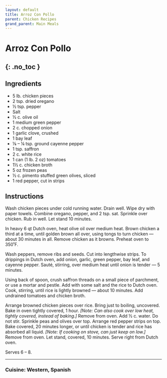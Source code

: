 ```yaml
---
layout: default
title: Arroz Con Pollo
parent: Chicken Recipes
grand_parent: Main Meals
---
```


# Arroz Con Pollo
{: .no_toc }
---

## Ingredients
<ul>
	<li>5 lb. chicken pieces</li>
	<li>2 tsp. dried oregano</li>
	<li>½ tsp. pepper</li>
	<li>Salt</li>
	<li>½ c. olive oil</li>
	<li>1 medium green pepper</li>
	<li>2 c. chopped onion</li>
	<li>1 garlic clove, crushed</li>
	<li>1 bay leaf</li>
	<li>⅛ – ¼ tsp. ground cayenne pepper</li>
	<li>1 tsp. saffron</li>
	<li>2 c. white rice</li>
	<li>1 can (1 lb. 2 oz) tomatoes</li>
	<li>1½ c. chicken broth</li>
	<li>5 oz frozen peas </li>
	<li>½ c. pimento stuffed green olives, sliced</li>
	<li>1 red pepper, cut in strips</li>
</ul>

## Instructions
Wash chicken pieces under cold running water. Drain well. Wipe dry with paper towels. Combine oregano, pepper, and 2 tsp. sat. Sprinkle over chicken. Rub in well. Let stand 10 minutes.

In heavy 6 qt Dutch oven, heat olive oil over medium heat. Brown chicken a third at a time, until golden brown all over, using tongs to turn chicken — about 30 minutes in all. Remove chicken as it browns. Preheat oven to 350˚F.

Wash peppers, remove ribs and seeds. Cut into lengthwise strips. To drippings in Dutch oven, add onion, garlic, green pepper, bay leaf, and cayenne pepper. Sauté, stirring, over medium heat until onion is tender — 5 minutes.

Using back of spoon, crush saffron threads on a small piece of parchment, or use a mortar and pestle. Add with some salt and the rice to Dutch oven. Cook, stirring, until rice is lightly browned — about 10 minutes. Add undrained tomatoes and chicken broth.

Arrange browned chicken pieces over rice. Bring just to boiling, uncovered. Bake in oven tightly covered, 1 hour.<i> [Note: Can also cook over low heat, tightly covered, instead of baking.] </i>Remove from oven. Add ½ c. water. Do not stir. Sprinkle peas and olives over top. Arrange red pepper strips on top. Bake covered, 20 minutes longer, or until chicken is tender and rice has absorbed all liquid. <i>[Note: If cooking on stove, can just keep on low.]</i> Remove from oven. Let stand, covered, 10 minutes. Serve right from Dutch oven.

Serves 6 – 8. 

--- 

### Cuisine: Western, Spanish